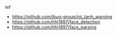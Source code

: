 ref 
- https://github.com/ibug-group/roi_tanh_warping
- https://github.com/hhj1897/face_detection
- https://github.com/hhj1897/face_parsing